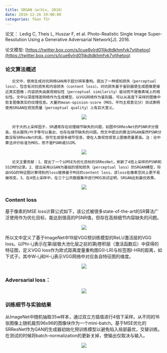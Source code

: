 ```yaml
---
title: SRGAN（arXiv, 2016）
date: 2016-12-26 19:00:00
categories: fGan fSr
---
```


<script type="text/javascript" src="http://cdn.mathjax.org/mathjax/latest/MathJax.js?config=default"></script>

论文： Ledig C, Theis L, Huszar F, et al. Photo-Realistic Single Image Super-Resolution Using a Generative Adversarial Network[J]. 2016.

论文模型: [https://twitter.box.com/s/lcue6vlrd01ljkdtdkhmfvk7vtjhetog](https://twitter.box.com/s/lcue6vlrd01ljkdtdkhmfvk7vtjhetog)

### 论文算法概述

       论文中，使用生成对抗网络GAN用于超分辨率重构。提出了一种感知损失（perceptual loss），包含有对抗损失和内容损失（content loss）。对抗损失基于鉴别器使生成图像更接近真实图像；内容损失由直观相似性（perceptual similarity）驱动而不是像素域上的相似性。文中以深度残差网络作为生成模型，以VGG网络作为鉴别器，可以从高度下采样的图像中恢复图像真实的纹理信息。大量的mean-opinion-score（MOS，平均主观意见分）测试表明使用SRGAN在视觉质量（perceptual quality）上有巨大意义。

<center><img src="{{ site.baseurl }}/images/pdGan/srgan2.png"></center>

       对于大的上采样因子，SR通常存在纹理细节缺失的问题，如图中SRResNet的PSNR评分很高，但从服饰/叶子等可以看出，也存在细节缺失的问题。而文中提出的算法SRGAN虽然PSNR分数没有SRResNet的高，但可生成很多细节信息，使在人类视觉感官上图像质量更高。注：论中算法评价标准为MOS，而不是PSNR或SSIM。

<center><img src="{{ site.baseurl }}/images/pdGan/srgan1.png"></center>
 
       论文主要贡献：1、提出了一个以MSE为优化目标的SRResNet，刷新了4倍上采样的PSNR和SSIM的记录。2、提出采用以GAN为基础的感知损失（perceptual loss）的SRGAN模型，将由VGG的特征图计算得到的loss替换基于MSE的content loss，该loss在像素空间上更不易被改变。3、在4倍上采样中，在三个公共数据集中进行MOS测试证明，SRGAN达到最优效果。

<center><img src="{{ site.baseurl }}/images/pdGan/srgan3.png"></center>
	   
### Content loss

   基于像素的MSE loss计算公式如下，该公式被很多state-of-the-art的SR算法广泛使用作为优化目标，能达到很高的PSNR值，但存在高频细节内容缺失的问题。

<center><img src="{{ site.baseurl }}/images/pdGan/srgan4.png"></center>

   所以文中定义了基于ImageNet中19层VGG预训练模型的ReLU激活层的VGG loss。以Phi-i,j表示在第i层极大池化层之前的第j卷积层（激活函数后）中获得的特征图，定义VGG loss作为欧式距离度量重构图G(I-LR)与标签图I-HR的距离，如下式子。其中W-i,j和H-i,j表示VGG网络中对应各自特征图的维度。
   
<center><img src="{{ site.baseurl }}/images/pdGan/srgan5.png"></center>

### Adversarial loss：

<center><img src="{{ site.baseurl }}/images/pdGan/srgan6.png"></center>

### 训练细节与实验结果

   从ImageNet中随机抽取35w样本，通过双立方插值进行4倍下采样。从不同的16张图像上随机裁剪96x96的图像块作为一个mini-batch。基于MSE优化的SRResNet作为GAN的生成器初始化预训练模型以避免陷入局部最优，交替训练。在测试的时候将batch-normalization的更新关掉，使输出仅取决与输入。
   
<center><img src="{{ site.baseurl }}/images/pdGan/srgan7.png"></center>

